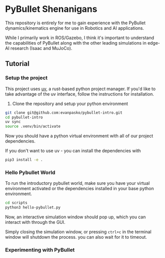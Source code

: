 # PyBullet Shenanigans

This repository is entirely for me to gain experience with the PyBullet dynamics/kinematics engine for use in Robotics and AI applications.

While I primarily work in ROS/Gazebo, I think it's important to understand the capabilities of PyBullet along with the other leading simulations in edge-AI research (Isaac and MuJoCo). 

## Tutorial

### Setup the project

This project uses [uv](https://github.com/astral-sh/uv), a rust-based python project manager. If you'd like to take advantage of the uv interface, follow the instructions for installation. 

1. Clone the repository and setup your python environment
```bash
git clone git@github.com:evanpasko/pybullet-intro.git
cd pybullet-intro
uv sync
source .venv/bin/activate
```
Now you should have a python virtual environment with all of our project dependencies. 

If you don't want to use uv - you can install the dependencies with 

```bash
pip3 install -e .
```

### Hello Pybullet World

To run the introductory pybullet world, make sure you have your virtual environment activated or the dependencies installed in your base python environment. 

```bash
cd scripts
python3 hello-pybullet.py
```

Now, an interactive simulation window should pop up, which you can interact with through the GUI. 

Simply closing the simulation window, or pressing `ctrl+c` in the terminal window will shutdown the process. you can also wait for it to timeout. 


### Experimenting with PyBullet